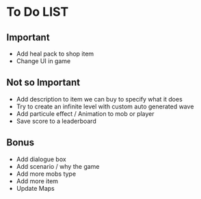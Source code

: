 # To Do LIST

## Important

- Add heal pack to shop item
- Change UI in game

## Not so Important

- Add description to item we can buy to specify what it does
- Try to create an infinite level with custom auto generated wave
- Add particule effect / Animation to mob or player
- Save score to a leaderboard

## Bonus

- Add dialogue box
- Add scenario / why the game
- Add more mobs type
- Add more item
- Update Maps